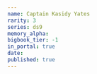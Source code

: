 ```yaml
---
name: Captain Kasidy Yates
rarity: 3
series: ds9
memory_alpha:
bigbook_tier: -1
in_portal: true
date:
published: true
---
```



